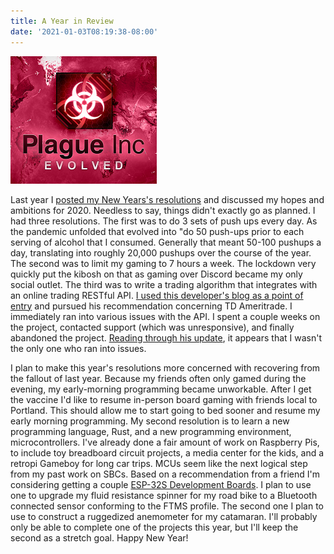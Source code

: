 ```yaml
---
title: A Year in Review
date: '2021-01-03T08:19:38-08:00'
---
```

![Plague Inc. game poster](/assets/plague.png)

 Last year I [posted my New Years's resolutions](https://jjmtaylor.com/new-years-resolutions/) and discussed my hopes and ambitions for 2020.  Needless to say, things didn't exactly go as planned.  I had three resolutions.   The first was to do 3 sets of push ups every day.  As the pandemic unfolded that evolved into "do 50 push-ups prior to each serving of alcohol that I consumed.  Generally that meant 50-100 pushups a day, translating into roughly 20,000 pushups over the course of the year.  The second was to  limit my gaming to 7 hours a week.  The lockdown very quickly put the kibosh on that as gaming over Discord became my only social outlet. The third was to write a trading algorithm that integrates with an online trading RESTful API. <a href="https://www.strategic-options.com/insight/2019/06/13/the-best-and-worst-stock-and-option-trading-apis/"> I used this developer's blog as a point of entry</a> and pursued his recommendation concerning TD Ameritrade.  I immediately ran into various issues with the API.  I spent a couple weeks on the project, contacted support (which was unresponsive), and finally abandoned the project.  [Reading through his update](https://www.strategic-options.com/insight/2020/05/17/update-2020-the-best-and-worst-stock-futures-and-option-trading-apis/), it appears that I wasn't the only one who ran into issues.

I plan to make this year's resolutions more concerned with recovering from the fallout of last year.  Because my friends often only gamed during the evening, my early-morning programming became unworkable.  After I get the vaccine I'd like to resume in-person board gaming with friends local to Portland.  This should allow me to start going to bed sooner and resume my early morning programming. My second resolution is to learn a new programming language, Rust, and a new programming environment, microcontrollers.  I've already done a fair amount of work on Raspberry Pis, to include toy breadboard circuit projects, a media center for the kids, and a retropi Gameboy for long car trips.  MCUs seem like the next logical step from my past work on SBCs.  Based on a recommendation from a friend I'm considering getting a couple [ESP-32S Development Boards](https://www.amazon.com/dp/B07Q576VWZ/?coliid=I3KEWSWP6VBEXZ&colid=2WNBCWH4M458P&psc=1&ref_=lv_ov_lig_dp_it).  I plan to use one to upgrade my fluid resistance spinner for my road bike to a Bluetooth connected sensor conforming to the FTMS profile.   The second one I plan to use to construct a ruggedized anemometer for my catamaran. I'll probably only be able to complete one of the projects this year, but I'll keep the second as a stretch goal. Happy New Year!
